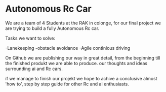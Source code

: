 # Autonomous Rc Car
 We are a team of 4 Students at the RAK in colonge, for our final project we are trying to build a fully Autonomous Rc car.
 
 Tasks we want to solve:
 
  -Lanekeeping
  -obstacle avoidance
  -Agile continious driving
 
 
On Github we are publishing our way in great detail, from the beginning till the finished produkt we are able to produce.
our thoughts and ideas surrounding ai and Rc cars.

if we manage to finish our projekt we hope to achive a conclusive almost 'how to', step by step guide for other Rc and ai enthusiasts. 
 
 
